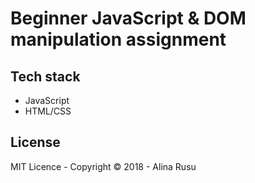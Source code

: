 # Beginner JavaScript & DOM manipulation assignment

## Tech stack
* JavaScript
* HTML/CSS

## License
MIT Licence - Copyright &copy; 2018 - Alina Rusu
